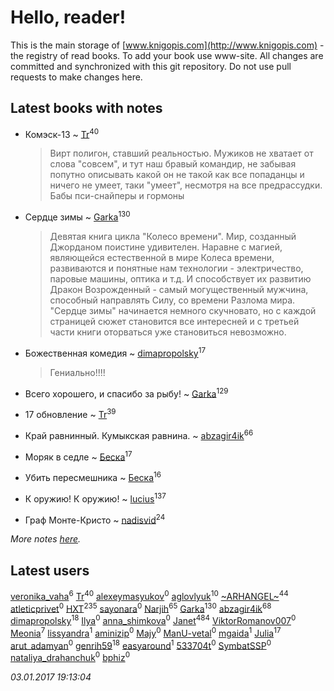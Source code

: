 # Hello, reader!
This is the main storage of [www.knigopis.com](http://www.knigopis.com) - the registry of read books.
To add your book use www-site. All changes are committed and synchronized with this git repository.
Do not use pull requests to make changes here.


## Latest books with notes
* Комэск-13 ~ [Tr](users/122/12282474-vkontakte)<sup>40</sup>
    > Вирт полигон, ставший реальностью. Мужиков не хватает от слова "совсем", и тут наш бравый командир, не забывая попутно описывать какой он не такой как все попаданцы и ничего не умеет, таки "умеет", несмотря на все предрассудки. Бабы пси-снайперы и гормоны

* Сердце зимы ~ [Garka](users/115/115753719718250012620-google)<sup>130</sup>
    > Девятая книга цикла "Колесо времени". Мир, созданный Джорданом поистине удивителен. Наравне с магией, являющейся естественной в мире Колеса времени, развиваются и понятные нам технологии - электричество, паровые машины, оптика и т.д. И способствует их развитию  Дракон Возрожденный - самый могущественный мужчина, способный направлять Силу, со времени Разлома мира. "Сердце зимы" начинается немного скучновато, но с каждой страницей сюжет становится все интересней и с третьей части книги оторваться уже становиться невозможно.

* Божественная комедия ~ [dimapropolsky](users/211/21138193-vkontakte)<sup>17</sup>
    > Гениально!!!!

* Всего хорошего, и спасибо за рыбу! ~ [Garka](users/115/115753719718250012620-google)<sup>129</sup>

* 17 обновление ~ [Tr](users/122/12282474-vkontakte)<sup>39</sup>

* Край равнинный. Кумыкская равнина. ~ [abzagir4ik](users/362/3621623-vkontakte)<sup>66</sup>

* Моряк в седле ~ [Беска](users/157/1577468-vkontakte)<sup>17</sup>

* Убить пересмешника ~ [Беска](users/157/1577468-vkontakte)<sup>16</sup>

* К оружию! К оружию! ~ [lucius](users/838/83820536-yandex)<sup>137</sup>

* Граф Монте-Кристо ~ [nadisvid](users/113/1138852626183846-facebook)<sup>24</sup>


_More notes [here](latest_books_with_notes.md)._


## Latest users
[veronika_vaha](users/876/87639392-vkontakte)<sup>6</sup> 
[Tr](users/122/12282474-vkontakte)<sup>40</sup> 
[alexeymasyukov](users/297/297276114-vkontakte)<sup>0</sup> 
[aglovlyuk](users/113/113033184709492089410-google)<sup>10</sup> 
[~ARHANGEL~](users/642/64251996-vkontakte)<sup>44</sup> 
[atleticprivet](users/161/161139427-vkontakte)<sup>0</sup> 
[HXT](users/100/100002563462782-facebook)<sup>235</sup> 
[sayonara](users/389/389308925-vkontakte)<sup>0</sup> 
[Narjih](users/101/101033677091232972633-google)<sup>65</sup> 
[Garka](users/115/115753719718250012620-google)<sup>130</sup> 
[abzagir4ik](users/362/3621623-vkontakte)<sup>68</sup> 
[dimapropolsky](users/211/21138193-vkontakte)<sup>18</sup> 
[Ilya](users/104/104377955754791742868-google)<sup>0</sup> 
[anna_shimkova](users/735/7350172-vkontakte)<sup>0</sup> 
[Janet](users/205/20565064-vkontakte)<sup>484</sup> 
[ViktorRomanov007](users/607/60758287-yandex)<sup>0</sup> 
[Meonia](users/631/631213583728634-facebook)<sup>7</sup> 
[lissyandra](users/102/10212069337191586-facebook)<sup>1</sup> 
[aminizip](users/207/2070473124-instagram)<sup>0</sup> 
[Majy](users/103/103188365011668395510-google)<sup>0</sup> 
[ManU-vetal](users/104/104375029317049612659-google)<sup>0</sup> 
[mgaida](users/294/2947248-vkontakte)<sup>1</sup> 
[Julia](users/556/55688208-vkontakte)<sup>17</sup> 
[arut_adamyan](users/130/13006313-vkontakte)<sup>0</sup> 
[genrih59](users/872/872361436199401-facebook)<sup>18</sup> 
[easyaround](users/100/100000491918134-facebook)<sup>1</sup> 
[533704t](users/161/161067016-vkontakte)<sup>0</sup> 
[SymbatSSP](users/111/111174942368802285509-googleplus)<sup>0</sup> 
[nataliya_drahanchuk](users/242/242544301-vkontakte)<sup>0</sup> 
[bphiz](users/307/307896598-vkontakte)<sup>0</sup> 


_03.01.2017 19:13:04_
